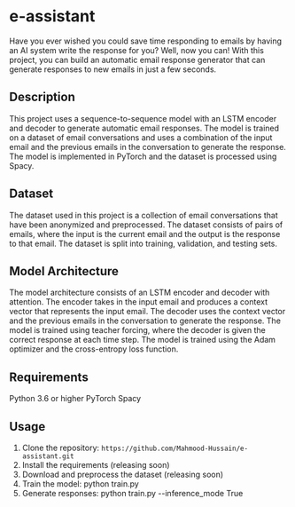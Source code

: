 # e-assistant
Have you ever wished you could save time responding to emails by having an AI system write the response for you? Well, now you can! With this project, you can build an automatic email response generator that can generate responses to new emails in just a few seconds.

## Description
This project uses a sequence-to-sequence model with an LSTM encoder and decoder to generate automatic email responses. The model is trained on a dataset of email conversations and uses a combination of the input email and the previous emails in the conversation to generate the response. The model is implemented in PyTorch and the dataset is processed using Spacy.

## Dataset
The dataset used in this project is a collection of email conversations that have been anonymized and preprocessed. The dataset consists of pairs of emails, where the input is the current email and the output is the response to that email. The dataset is split into training, validation, and testing sets.

## Model Architecture
The model architecture consists of an LSTM encoder and decoder with attention. The encoder takes in the input email and produces a context vector that represents the input email. The decoder uses the context vector and the previous emails in the conversation to generate the response. The model is trained using teacher forcing, where the decoder is given the correct response at each time step. The model is trained using the Adam optimizer and the cross-entropy loss function. 

## Requirements
Python 3.6 or higher
PyTorch
Spacy

## Usage
1. Clone the repository: `https://github.com/Mahmood-Hussain/e-assistant.git`
2. Install the requirements (releasing soon)
3. Download and preprocess the dataset (releasing soon)
4. Train the model: python train.py
5. Generate responses: python train.py --inference_mode True




